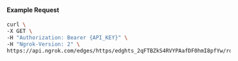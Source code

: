 <!-- Code generated for API Clients. DO NOT EDIT. -->

#### Example Request

```bash
curl \
-X GET \
-H "Authorization: Bearer {API_KEY}" \
-H "Ngrok-Version: 2" \
https://api.ngrok.com/edges/https/edghts_2qFTBZkS4RVYPAafDF0hmI8pfYw/routes/edghtsrt_2qFTBcu3xIaZfc3FuJzu18pjFhr/oidc
```
